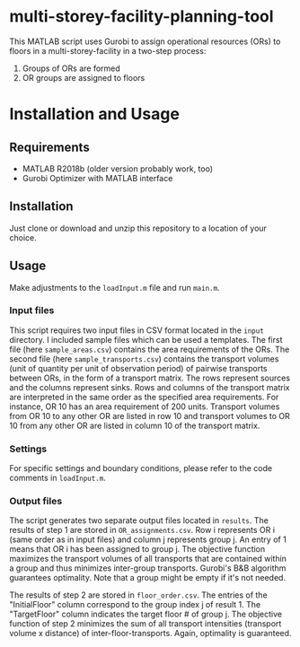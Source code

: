 # multi-storey-facility-planning-tool
This MATLAB script uses Gurobi to assign operational resources (ORs) to floors in a multi-storey-facility in a two-step process:
1. Groups of ORs are formed
2. OR groups are assigned to floors

# Installation and Usage
## Requirements
- MATLAB R2018b (older version probably work, too)
- Gurobi Optimizer with MATLAB interface 

## Installation
Just clone or download and unzip this repository to a location of your choice. 

## Usage
Make adjustments to the `loadInput.m` file and run `main.m`.

### Input files
This script requires two input files in CSV format located in the `input` directory. I included sample files which can be used a templates. The first file (here `sample_areas.csv`) contains the area requirements of the ORs. The second file (here `sample_transports.csv`) contains the transport volumes (unit of quantity per unit of observation period) of pairwise transports between ORs, in the form of a transport matrix. The rows represent sources and the columns represent sinks. Rows and columns of the transport matrix are interpreted in the same order as the specified area requirements. For instance, OR 10 has an area requirement of 200 units. Transport volumes from OR 10 to any other OR are listed in row 10 and transport volumes to OR 10 from any other OR are listed in column 10 of the transport matrix.

### Settings
For specific settings and boundary conditions, please refer to the code comments in `loadInput.m`.

### Output files
The script generates two separate output files located in `results`. The results of step 1 are stored in `OR_assignments.csv`. Row i represents OR i (same order as in input files) and column j represents group j. An entry of 1 means that OR i has been assigned to group j. The objective function maximizes the transport volumes of all transports that are contained within a group and thus minimizes inter-group transports. Gurobi's B&B algorithm guarantees optimality. Note that a group might be empty if it's not needed. 

The results of step 2 are stored in `floor_order.csv`. The entries of the "InitialFloor" column correspond to the group index j of result 1. The "TargetFloor" column indicates the target floor # of group j. The objective function of step 2 minimizes the sum of all transport intensities (transport volume x distance) of inter-floor-transports. Again, optimality is guaranteed.
